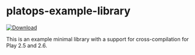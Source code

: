 
# platops-example-library

[ ![Download](https://api.bintray.com/packages/hmrc/releases/platops-example-library/images/download.svg) ](https://bintray.com/hmrc/releases/platops-example-library/_latestVersion)

This is an example minimal library with a support for cross-compilation for Play 2.5 and 2.6.

